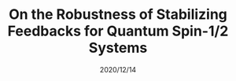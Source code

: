 ---
title: "On the Robustness of Stabilizing Feedbacks for Quantum Spin-$1/2$ Systems"
collection: publications
type: "conference"
permalink: /publication/conference/On_the_Robustness_of_Stabilizing_Feedbacks_for_Quantum_Spin-$1/2$_Systems
date: 2020/12/14
venue: '2020 IEEE 59th Conference on Decision and Control (CDC)'
paperurl: 'https://arxiv.org/pdf/2004.05638.pdf'

---
